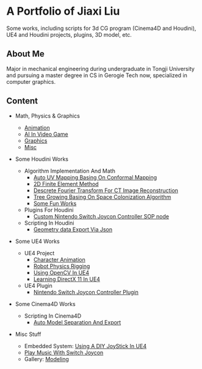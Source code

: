 # A Portfolio of Jiaxi Liu

Some works, including scripts for 3d CG program (Cinema4D and Houdini), UE4 and Houdini projects, plugins, 3D model, etc.

## About Me

Major in mechanical engineering during undergraduate in Tongji University and pursuing a master degree in CS in Gerogie Tech now, specialized in computer graphics.

## Content
- Math, Physics & Graphics
  - [Animation](Math,Physics&Graphics/Computer_Animation/)
  - [AI In Video Game](Math,Physics&Graphics/Game_AI/)
  - [Graphics](Math,Physics&Graphics/Computer_Graphics/)
  - [Misc](Math,Physics&Graphics/Something_about_the_field/)
- Some Houdini Works
  - Algorithm Implementation And Math
    - [Auto UV Mapping Basing On Conformal Mapping](Houdini_Project/Algorithm_And_Math/Auto_UV_Mapping)
    - [2D Finite Element Method](Houdini_Project/Algorithm_And_Math/Finite_Element_Method)
    - [Descrete Fourier Transform For CT Image Reconstruction](Houdini_Project/Algorithm_And_Math/CT_Image_Reconstruction)
    - [Tree Growing Basing On Space Colonization Algorithm](Houdini_Project/Algorithm_And_Math/Tree_Growing)
    - [Some Fun Works](Houdini_Project/Algorithm_And_Math/Some_Fun_Works)
  - Plugins For Houdini
    - [Custom Nintendo Switch Joycon Controller SOP node](Houdini_Project/Plugins/Joycon_Custom_Node)
  - Scripting In Houdini
    - [Geometry data Export Via Json](Houdini_Project/Scripts)
  
- Some UE4 Works
  - UE4 Project
    - [Character Animation](UE4_Project/Animation)
    - [Robot Physics Rigging](UE4_Project/Physics_In_UE4)
    - [Using OpenCV In UE4](UE4_Project/Using_OpenCV_in_UE4)
    - [Learning DirectX 11 In UE4](UE4_Project/Learning_DirectX_11_in_UE4)
  - UE4 Plugin
    - [Nintendo Switch Joycon Controller Plugin](UE4_Project/Nintendo_Switch_Joycon_Controller_Plugin)
    
- Some Cinema4D Works
  - Scripting In Cinema4D
    - [Auto Model Separation And Export](Cinema4D_Project)
    
- Misc Stuff
  - Embedded System: [Using A DIY JoyStick In UE4](Misc/DIY_JoyStick)
  - [Play Music With Switch Joycon](Misc/Use_Switch_Joycon_Play_Music)
  - Gallery: [Modeling](Misc/Modelling)
    
